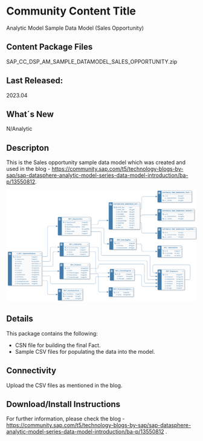 # Community Content Title
Analytic Model Sample Data Model (Sales Opportunity)

## Content Package Files
SAP_CC_DSP_AM_SAMPLE_DATAMODEL_SALES_OPPORTUNITY.zip

## Last Released:
2023.04

## What´s New
N/Analytic

## Descripton
This is the Sales opportunity sample data model which was created and used in the blog - https://community.sap.com/t5/technology-blogs-by-sap/sap-datasphere-analytic-model-series-data-model-introduction/ba-p/13550812. 

![ER Model Sample Data Model](SAP_CC_Datasphere_Analytic_Model_Sample_Data_Model.png)


## Details
This package contains the following:

* CSN file for building the final Fact. 
* Sample CSV files for populating the data into the model.

## Connectivity
Upload the CSV files as mentioned in the blog.

## Download/Install Instructions
For further information, please check the blog - https://community.sap.com/t5/technology-blogs-by-sap/sap-datasphere-analytic-model-series-data-model-introduction/ba-p/13550812 .


